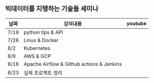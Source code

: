 ## 빅데이터를 지탱하는 기술들 세미나 


|날짜|강의내용|youtube|
|---|---|---|
|7/19|python tips & API||
|7/26|Linux & Docker||
|8/2|Kubernetes||
|8/9|AWS & GCP||
|8/16|Apache Airflow & Github actions & Jenkins||
|8/23|실제 프로젝트 정리||
